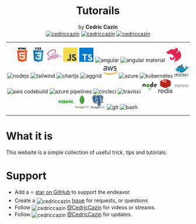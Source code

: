 <!-- 
<p align="center">
    <a href="https://docsify-darklight-theme.boopathikumar.me">
        <img src="https://cdn.jsdelivr.net/npm/docsify-darklight-theme@latest/icons/docsify-darklight-theme-logo.png" style="width: 160px;height: 100px;" alt="jsdeliver">
   
</p> -->

<h1 align="center">
    <b>Tutorails</b>
</h1>

<div align="center">
    by <b>Cedric Cazin</b>
</div>

<div align="center">
    <a href="https://github.com/CedricCazin" target="blank"><img align="center" src="https://github.githubassets.com/assets/GitHub-Mark-ea2971cee799.png" alt="cedriccazin" height="40" /></a>
    <a href="https://linkedin.com/in/cedriccazin" target="blank"><img align="center" src="https://raw.githubusercontent.com/rahuldkjain/github-profile-readme-generator/master/src/images/icons/Social/linked-in-alt.svg" alt="cedriccazin" height="30" /></a>
    <a href="https://www.youtube.com/@cedriccazin" target="blank"><img align="center" src="https://raw.githubusercontent.com/rahuldkjain/github-profile-readme-generator/master/src/images/icons/Social/youtube.svg" alt="cedriccazin" height="40" /></a>
</div>

<hr style="width: 100%; border: 0; height: 1px; background-image: linear-gradient(to right, rgba(0, 0, 0, 0), var(--borderColor), var(--borderColor), var(--borderColor), rgba(0, 0, 0, 0));"/>

<p align="center">
    <img src="https://raw.githubusercontent.com/devicons/devicon/master/icons/html5/html5-original-wordmark.svg" alt="html5" width="40" height="40"/>
    <img src="https://raw.githubusercontent.com/devicons/devicon/master/icons/css3/css3-original-wordmark.svg" alt="css3" width="40" height="40"/>
    <img src="https://raw.githubusercontent.com/devicons/devicon/master/icons/sass/sass-original.svg" alt="sass" width="40" height="40"/>
    <img src="https://raw.githubusercontent.com/devicons/devicon/master/icons/javascript/javascript-original.svg" alt="javascript" width="40" height="40"/>
    <img src="https://raw.githubusercontent.com/devicons/devicon/master/icons/typescript/typescript-original.svg" alt="typescript" width="40" height="40"/>
    <img src="https://angular.io/assets/images/logos/angular/angular.svg" alt="angular" width="40" height="40"/>
    <img src="https://material.angular.io/assets/img/angular-material-logo.svg" alt="angular material" width="40" height="40"/>
    <img src="https://raw.githubusercontent.com/devicons/devicon/master/icons/nestjs/nestjs-plain.svg" alt="nestjs" width="40" height="40"/>
    <img src="https://www.vectorlogo.zone/logos/nodejs/nodejs-icon.svg" alt="nodejs" width="40" height="40"/>
    <img src="https://www.vectorlogo.zone/logos/tailwindcss/tailwindcss-icon.svg" alt="tailwind" width="40" height="40"/>
    <img src="https://www.chartjs.org/media/logo-title.svg" alt="chartjs" width="40" height="40"/>
    <img src="https://miro.medium.com/max/527/1*blHxTiNPjhsddU3vOuTF8g.png" alt="aggrid" height="40"/>
    <img src="https://raw.githubusercontent.com/devicons/devicon/master/icons/amazonwebservices/amazonwebservices-original-wordmark.svg" alt="aws" width="40" height="40"/>
    <img src="https://www.vectorlogo.zone/logos/microsoft_azure/microsoft_azure-icon.svg" alt="azure" width="40" height="40"/>
    <img src="https://www.vectorlogo.zone/logos/kubernetes/kubernetes-icon.svg" alt="kubernetes" width="40" height="40"/>
    <img src="https://raw.githubusercontent.com/devicons/devicon/master/icons/docker/docker-original-wordmark.svg" alt="docker" width="40" height="40"/>
    <img src="https://symbols.getvecta.com/stencil_12/0_aws-codebuild.9678750410.png" alt="aws codebuild" width="40" height="40"/>
    <img src="https://miro.medium.com/max/512/1*1PuzQURJzSdVxP-b00hDJg.png" alt="azure pipelines" width="40" height="40"/>
    <img src="https://www.vectorlogo.zone/logos/circleci/circleci-icon.svg" alt="circleci" width="40" height="40"/>
    <img src="https://www.vectorlogo.zone/logos/travis-ci/travis-ci-icon.svg" alt="travisci" width="40" height="40"/>
    <img src="https://raw.githubusercontent.com/devicons/devicon/master/icons/nodejs/nodejs-original-wordmark.svg" alt="nodejs" width="40" height="40"/>
    <img src="https://raw.githubusercontent.com/devicons/devicon/master/icons/redis/redis-original-wordmark.svg" alt="redis" width="40" height="40"/>
    <img src="https://raw.githubusercontent.com/devicons/devicon/master/icons/express/express-original-wordmark.svg" alt="express" width="40" height="40"/>
    <img src="https://raw.githubusercontent.com/devicons/devicon/master/icons/nginx/nginx-original.svg" alt="nginx" width="40" height="40"/>
    <img src="https://raw.githubusercontent.com/devicons/devicon/master/icons/mongodb/mongodb-original-wordmark.svg" alt="mongodb" width="40" height="40"/>
    <img src="https://raw.githubusercontent.com/devicons/devicon/master/icons/postgresql/postgresql-original-wordmark.svg" alt="postgresql" width="40" height="40"/>
    <img src="https://www.vectorlogo.zone/logos/git-scm/git-scm-icon.svg" alt="git" width="40" height="40"/></a>
    <img src="https://www.vectorlogo.zone/logos/gnu_bash/gnu_bash-icon.svg" alt="bash" width="40" height="40"/>
</p>

<hr style="width: 100%; border: 0; height: 1px; background-image: linear-gradient(to right, rgba(0, 0, 0, 0), var(--borderColor), var(--borderColor), var(--borderColor), rgba(0, 0, 0, 0));"/>

# What it is

This website is a simple collection of useful trick, tips and tutorials.

# Support

- Add a ⭐️ [star on GitHub](https://github.com/CedricCazin/tutorials) to support the endeavor.
- Create a <img style="vertical-align:middle" src="https://raw.githubusercontent.com/rahuldkjain/github-profile-readme-generator/master/src/images/icons/Social/youtube.svg" alt="cedriccazin" height="20" /> [Issue](https://github.com/CedricCazin/tutorials/issues) for requests, or questions
- Follow <img style="vertical-align:middle" src="https://github.githubassets.com/assets/GitHub-Mark-ea2971cee799.png" alt="cedriccazin" height="20" /> [@CedricCazin](https://www.youtube.com/@cedriccazin) for videos or streams.
- Follow <img style="vertical-align:middle" src="https://raw.githubusercontent.com/rahuldkjain/github-profile-readme-generator/master/src/images/icons/Social/linked-in-alt.svg" alt="cedriccazin" height="20" /> [@CedricCazin](https://linkedin.com/in/cedriccazin) for updates.
